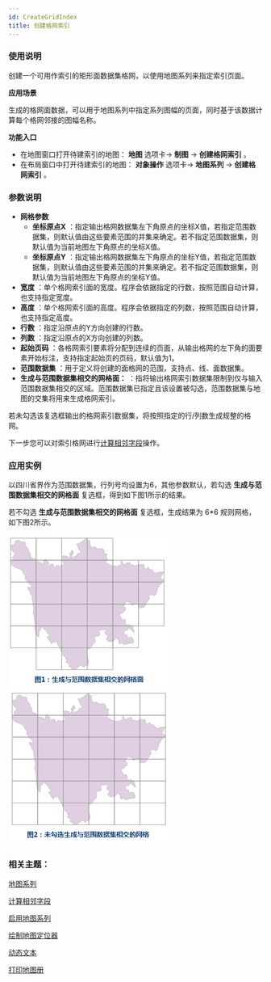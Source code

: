 ```yaml
---
id: CreateGridIndex
title: 创建格网索引
---
```

### 使用说明

创建一个可用作索引的矩形面数据集格网，以使用地图系列来指定索引页面。

**应用场景**

生成的格网面数据，可以用于地图系列中指定系列图幅的页面，同时基于该数据计算每个格网邻接的图幅名称。

**功能入口**

* 在地图窗口打开待建索引的地图： **地图** 选项卡-> **制图** -> **创建格网索引** 。
* 在布局窗口中打开待建索引的地图： **对象操作** 选项卡-> **地图系列** -> **创建格网索引** 。

### 参数说明

* **网格参数**
    * **坐标原点X** ：指定输出格网数据集左下角原点的坐标X值，若指定范围数据集，则默认值由这些要素范围的并集来确定。若不指定范围数据集，则默认值为当前地图左下角原点的坐标X值。
    * **坐标原点Y** ：指定输出格网数据集左下角原点的坐标Y值，若指定范围数据集，则默认值由这些要素范围的并集来确定。若不指定范围数据集，则默认值为当前地图左下角原点的坐标Y值。
* **宽度** ：单个格网索引面的宽度。程序会依据指定的行数，按照范围自动计算，也支持指定宽度。
* **高度** ：单个格网索引面的高度。程序会依据指定的列数，按照范围自动计算，也支持指定高度。
* **行数** ：指定沿原点的Y方向创建的行数。
* **列数** ：指定沿原点的X方向创建的列数。
* **起始页码** ：各格网索引要素将分配到连续的页面，从输出格网的左下角的面要素开始标注，支持指定起始页的页码，默认值为1。
* **范围数据集** ：用于定义将创建的面格网的范围，支持点、线、面数据集。
* **生成与范围数据集相交的网格面：** ：指将输出格网索引数据集限制到仅与输入范围数据集相交的区域。范围数据集已指定且该设置被勾选，范围数据集与地图的交集将用来生成格网索引。 

若未勾选该复选框输出的格网索引数据集，将按照指定的行/列数生成规整的格网。

下一步您可以对索引格网进行[计算相邻字段](CaculateAdjacentFieldhtm)操作。

### 应用实例

以四川省界作为范围数据集，行列号均设置为6，其他参数默认，若勾选 **生成与范围数据集相交的网格面** 复选框，得到如下图1所示的结果。

若不勾选 **生成与范围数据集相交的网格面** 复选框，生成结果为 6*6 规则网格，如下图2所示。

![](img/CrossGrid.png)   ![](img/NoCrossGrid.png) 
  

### 相关主题：

 [地图系列](MapSeries)

 [计算相邻字段](CaculateAdjacentFieldhtm)

 [启用地图系列](MapSerieSettings)

 [绘制地图定位器](MapLocator)

 [动态文本](DynamicText)

 [打印地图册](PrintingMapBooks)


